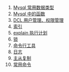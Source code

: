 1. [Mysql 常用数据类型][mysql01]
1. [Mysql 中的函数][mysql02]
1. [DCL 用户管理、权限管理][dcl]
1. [索引][index]
1. [explain 执行计划][explain]
1. [锁][lock]
1. [命令行工具][tools]
1. [日志][log]
1. [主从复制][masterslave]
1. [常用命令][common]









[tools]: https://fgq233.github.io/md/mysql/tools
[masterslave]: https://fgq233.github.io/md/mysql/masterslave
[log]: https://fgq233.github.io/md/mysql/log
[common]: https://fgq233.github.io/md/mysql/common
[lock]: https://fgq233.github.io/md/mysql/lock
[dcl]: https://fgq233.github.io/md/mysql/dcl
[explain]: https://fgq233.github.io/md/mysql/explain
[index]: https://fgq233.github.io/md/mysql/index
[mysql01]: https://fgq233.github.io/md/mysql/mysql01
[mysql02]: https://fgq233.github.io/md/mysql/mysql02
[mysql03]: https://fgq233.github.io/md/mysql/mysql03
